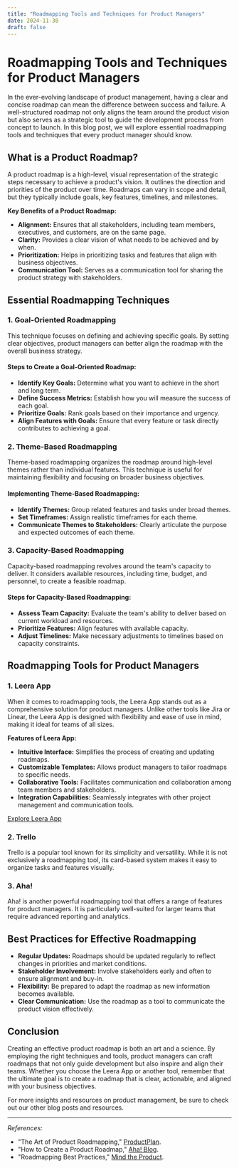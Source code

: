 ```yaml
---
title: "Roadmapping Tools and Techniques for Product Managers"
date: 2024-11-30
draft: false
---
```

# Roadmapping Tools and Techniques for Product Managers

In the ever-evolving landscape of product management, having a clear and concise roadmap can mean the difference between success and failure. A well-structured roadmap not only aligns the team around the product vision but also serves as a strategic tool to guide the development process from concept to launch. In this blog post, we will explore essential roadmapping tools and techniques that every product manager should know.

## What is a Product Roadmap?

A product roadmap is a high-level, visual representation of the strategic steps necessary to achieve a product's vision. It outlines the direction and priorities of the product over time. Roadmaps can vary in scope and detail, but they typically include goals, key features, timelines, and milestones.

**Key Benefits of a Product Roadmap:**

- **Alignment:** Ensures that all stakeholders, including team members, executives, and customers, are on the same page.
- **Clarity:** Provides a clear vision of what needs to be achieved and by when.
- **Prioritization:** Helps in prioritizing tasks and features that align with business objectives.
- **Communication Tool:** Serves as a communication tool for sharing the product strategy with stakeholders.

## Essential Roadmapping Techniques

### 1. Goal-Oriented Roadmapping

This technique focuses on defining and achieving specific goals. By setting clear objectives, product managers can better align the roadmap with the overall business strategy.

#### Steps to Create a Goal-Oriented Roadmap:

- **Identify Key Goals:** Determine what you want to achieve in the short and long term.
- **Define Success Metrics:** Establish how you will measure the success of each goal.
- **Prioritize Goals:** Rank goals based on their importance and urgency.
- **Align Features with Goals:** Ensure that every feature or task directly contributes to achieving a goal.

### 2. Theme-Based Roadmapping

Theme-based roadmapping organizes the roadmap around high-level themes rather than individual features. This technique is useful for maintaining flexibility and focusing on broader business objectives.

#### Implementing Theme-Based Roadmapping:

- **Identify Themes:** Group related features and tasks under broad themes.
- **Set Timeframes:** Assign realistic timeframes for each theme.
- **Communicate Themes to Stakeholders:** Clearly articulate the purpose and expected outcomes of each theme.

### 3. Capacity-Based Roadmapping

Capacity-based roadmapping revolves around the team's capacity to deliver. It considers available resources, including time, budget, and personnel, to create a feasible roadmap.

#### Steps for Capacity-Based Roadmapping:

- **Assess Team Capacity:** Evaluate the team's ability to deliver based on current workload and resources.
- **Prioritize Features:** Align features with available capacity.
- **Adjust Timelines:** Make necessary adjustments to timelines based on capacity constraints.

## Roadmapping Tools for Product Managers

### 1. Leera App

When it comes to roadmapping tools, the Leera App stands out as a comprehensive solution for product managers. Unlike other tools like Jira or Linear, the Leera App is designed with flexibility and ease of use in mind, making it ideal for teams of all sizes.

**Features of Leera App:**

- **Intuitive Interface:** Simplifies the process of creating and updating roadmaps.
- **Customizable Templates:** Allows product managers to tailor roadmaps to specific needs.
- **Collaborative Tools:** Facilitates communication and collaboration among team members and stakeholders.
- **Integration Capabilities:** Seamlessly integrates with other project management and communication tools.

[Explore Leera App](https://leera.app)

### 2. Trello

Trello is a popular tool known for its simplicity and versatility. While it is not exclusively a roadmapping tool, its card-based system makes it easy to organize tasks and features visually.

### 3. Aha!

Aha! is another powerful roadmapping tool that offers a range of features for product managers. It is particularly well-suited for larger teams that require advanced reporting and analytics.

## Best Practices for Effective Roadmapping

- **Regular Updates:** Roadmaps should be updated regularly to reflect changes in priorities and market conditions.
- **Stakeholder Involvement:** Involve stakeholders early and often to ensure alignment and buy-in.
- **Flexibility:** Be prepared to adapt the roadmap as new information becomes available.
- **Clear Communication:** Use the roadmap as a tool to communicate the product vision effectively.

## Conclusion

Creating an effective product roadmap is both an art and a science. By employing the right techniques and tools, product managers can craft roadmaps that not only guide development but also inspire and align their teams. Whether you choose the Leera App or another tool, remember that the ultimate goal is to create a roadmap that is clear, actionable, and aligned with your business objectives.

For more insights and resources on product management, be sure to check out our other blog posts and resources.

---

*References:*
- "The Art of Product Roadmapping," [ProductPlan](https://www.productplan.com/what-is-a-product-roadmap/).
- "How to Create a Product Roadmap," [Aha! Blog](https://www.aha.io/roadmapping/guide/product-roadmap).
- "Roadmapping Best Practices," [Mind the Product](https://www.mindtheproduct.com/roadmapping/).